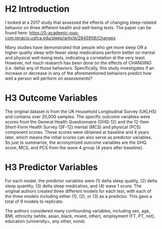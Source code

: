 # H2 Introduction
I looked at a 2017 study that assessed the effects of changing sleep-related behavior on three different health and well-being tests. The paper can be found here: https://0-academic-oup-com.ignacio.usfca.edu/sleep/article/2845958/Changes

Many studies have demonstrated that people who get more sleep OR a higher quality sleep with fewer sleep medications perform better on mental and physical well-being tests, indicating a correlation at the very least. However, not much research has been done on the effects of CHANGING (i.e. delta) any of those behaviors. Specifically, this study investigates if an increase or decrease in any of the aforementioned behaviors predict how well a person will perform on assessments?

# H3 Outcome Variables
The original dataset is from the UK Household Longitudinal Survey (UKLHS) and contains over 20,000 samples. The specific outcome variables were scores from the General Health Questionnaire (GHQ-12) and the 12-Item Short-Form Health Survey (SF-12) mental (MCS) and physical (PCS) component scores. These scores were obtained at baseline and 4 years later, which means the initial scores can also serve as predictor variables. So just to summarize, the acronymized outcome variables are the GHQ score, MCS, and PCS from the wave 4 group (4 years after baseline).

# H3 Predictor Variables
For each model, the predictor variables were (1) delta sleep quality, (2) delta sleep quantity, (3) delta sleep medication, and (4) wave 1 score. The original authors created three different models for each test, with each of the three models including either (1), (2), or (3) as a predictor. This gave a total of 9 models to replicate. 

The authors considered many confounding variables, including sex, age, BMI, ethnicity (white, asian, black, mixed, other), employment (FT, PT, not), education (university+, any other, none). 

